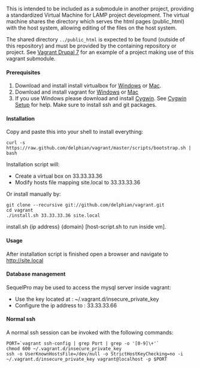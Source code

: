 This is intended to be included as a submodule in another project, providing a
standardized Virtual Machine for LAMP project development. The virtual machine
shares the directory which serves the html pages (public_html) with the host
system, allowing editing of the files on the host system.

The shared directory `../public_html` is expected to be found (outside of this
repository) and must be provided by the containing repository or project. See
[Vagrant Drupal 7](https://github.com/delphian/vagrant-drupal-7) for an example
of a project making use of this vagrant submodule.

#### Prerequisites ####

1. Download and install install virtualbox for [Windows](http://download.virtualbox.org/virtualbox/4.2.6/VirtualBox-4.2.6-82870-Win.exe) or [Mac](http://download.virtualbox.org/virtualbox/4.2.6/VirtualBox-4.2.6-82870-OSX.dmg).
2. Download and install vagrant for [Windows](http://files.vagrantup.com/packages/476b19a9e5f499b5d0b9d4aba5c0b16ebe434311/Vagrant.msi) or [Mac](http://files.vagrantup.com/packages/476b19a9e5f499b5d0b9d4aba5c0b16ebe434311/Vagrant.dmg)
3. If you use Windows please download and install [Cygwin](http://cygwin.com/setup.exe). See [Cygwin Setup](http://cygwin.com/cygwin-ug-net/setup-net.html#setup-packages) for help. Make sure to install ssh and git packages.

#### Installation ####

Copy and paste this into your shell to install everything:

```
curl -s https://raw.github.com/delphian/vagrant/master/scripts/bootstrap.sh | bash
```

Installation script will:

 * Create a virtual box on 33.33.33.36
 * Modify hosts file mapping site.local to 33.33.33.36

Or install manually by:

```
git clone --recursive git://github.com/delphian/vagrant.git
cd vagrant
./install.sh 33.33.33.36 site.local
```

install.sh {ip address} {domain} [host-script.sh to run inside vm].

#### Usage ####

After installation script is finished open a browser and navigate to http://site.local

#### Database management ####

SequelPro may be used to access the mysql server inside vagrant:

 * Use the key located at : ~/.vagrant.d/insecure_private_key
 * Configure the ip address to : 33.33.33.66

#### Normal ssh ####

A normal ssh session can be invoked with the following commands:

```
PORT=`vagrant ssh-config | grep Port | grep -o '[0-9]\+'`
chmod 600 ~/.vagrant.d/insecure_private_key
ssh -o UserKnownHostsFile=/dev/null -o StrictHostKeyChecking=no -i ~/.vagrant.d/insecure_private_key vagrant@localhost -p $PORT
```
